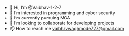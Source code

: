 - 👋 Hi, I’m @Vaibhav-1-2-7
- 👀 I’m interested in programming and cyber security
- 🌱 I’m currently pursuing MCA
- 💞️ I’m looking to collaborate for developing projects 
- 📫 How to reach me vaibhavwaghmode727@gmail.com

<!---
Vaibhav-1-2-7/Vaibhav-1-2-7 is a ✨ special ✨ repository because its `README.md` (this file) appears on your GitHub profile.
You can click the Preview link to take a look at your changes.
--->
